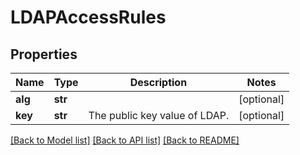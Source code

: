 # LDAPAccessRules

## Properties
Name | Type | Description | Notes
------------ | ------------- | ------------- | -------------
**alg** | **str** |  | [optional] 
**key** | **str** | The public key value of LDAP. | [optional] 

[[Back to Model list]](../README.md#documentation-for-models) [[Back to API list]](../README.md#documentation-for-api-endpoints) [[Back to README]](../README.md)


